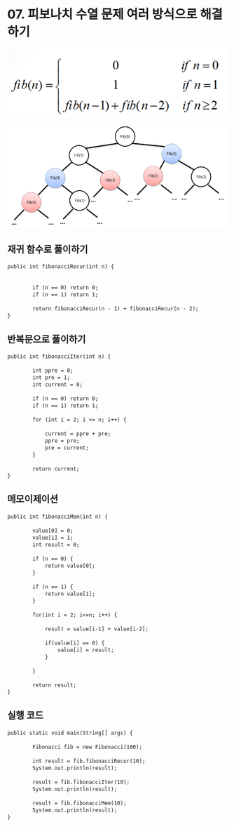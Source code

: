 # 07. 피보나치 수열 문제 여러 방식으로 해결하기


![fibo1](./img/fibanacci.png)


![fibo2](./img/fibo.png)



## 재귀 함수로 풀이하기

```
public int fibonacciRecur(int n) {
		

		if (n == 0) return 0;
		if (n == 1) return 1;

		return fibonacciRecur(n - 1) + fibonacciRecur(n - 2);
}
```	

## 반복문으로 풀이하기

```
public int fibonacciIter(int n) {
		
		int ppre = 0;
		int pre = 1;
		int current = 0;

		if (n == 0) return 0;
		if (n == 1) return 1;

		for (int i = 2; i <= n; i++) {
			
			current = ppre + pre;
			ppre = pre;
			pre = current;	
		}

		return current;
}
```

## 메모이제이션 

```
public int fibonacciMem(int n) {
		
		value[0] = 0;
		value[1] = 1;
		int result = 0;
		
		if (n == 0) {
			return value[0];
		}
			
		if (n == 1) {
			return value[1];
		}
		
		for(int i = 2; i<=n; i++) {
			
			result = value[i-1] + value[i-2];
			
			if(value[i] == 0) {
				value[i] = result;
			}

		}
		
		return result;
}
```
## 실행 코드

```
public static void main(String[] args) {

		Fibonacci fib = new Fibonacci(100);
		
		int result = fib.fibonacciRecur(10);
		System.out.println(result);
		
		result = fib.fibonacciIter(10);
		System.out.println(result);
		
		result = fib.fibonacciMem(10);
		System.out.println(result);
}
```

